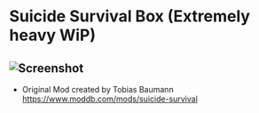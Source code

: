 # Suicide Survival Box (Extremely heavy WiP)

![Screenshot](https://media.discordapp.net/attachments/327183992011096065/903735773390590042/unknown.png)
-
- Original Mod created by Tobias Baumann https://www.moddb.com/mods/suicide-survival
